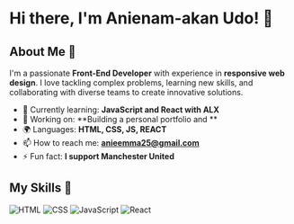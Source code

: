 # Hi there, I'm Anienam-akan Udo! 👋

## About Me 🚀

I'm a passionate **Front-End Developer** with experience in **responsive web design**. I love tackling complex problems, learning new skills, and collaborating with diverse teams to create innovative solutions.

- 🌱 Currently learning: **JavaScript and React with ALX**
- 🔭 Working on: **Building a personal portfolio and **
- 🌍 Languages: **HTML, CSS, JS, REACT**
- 📫 How to reach me: **anieemma25@gmail.com**
- ⚡ Fun fact: **I support Manchester United**

## My Skills 🧠

![HTML](https://img.shields.io/badge/-HTML-E34F26?style=flat-square&logo=html5&logoColor=white)
![CSS](https://img.shields.io/badge/-CSS-1572B6?style=flat-square&logo=css3&logoColor=white)
![JavaScript](https://img.shields.io/badge/-JavaScript-F7DF1E?style=flat-square&logo=javascript&logoColor=black)
![React](https://img.shields.io/badge/-React-61DAFB?style=flat-square&logo=react&logoColor=black)
